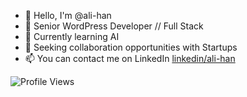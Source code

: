 - 👋 Hello, I'm @ali-han
- 👀 Senior WordPress Developer // Full Stack
- 🌱 Currently learning AI
- 💞️ Seeking collaboration opportunities with Startups
- 📫 You can contact me on LinkedIn [linkedin/ali-han](https://www.linkedin.com/in/ali-han/)

<!---
ali-han/ali-han is a ✨ special ✨ repository because its `README.md` (this file) appears on your GitHub profile.
You can click the Preview link to take a look at your changes.
--->


![Profile Views](https://counter.hard-work.workers.dev)
